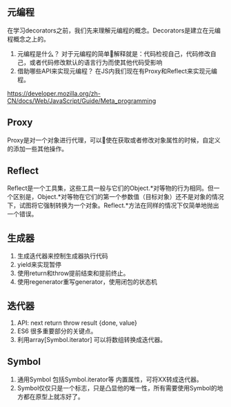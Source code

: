 

## 元编程
在学习decorators之前，我们先来理解元编程的概念。Decorators是建立在元编程概念之上的。

1. 元编程是什么？
对于元编程的简单解释就是：代码检视自己，代码修改自己，或者代码修改默认的语言行为而使其他代码受影响
2. 借助哪些API来实现元编程？
在JS内我们现在有Proxy和Reflect来实现元编程。

https://developer.mozilla.org/zh-CN/docs/Web/JavaScript/Guide/Meta_programming
## Proxy
Proxy是对一个对象进行代理，可以使在获取或者修改对象属性的时候，自定义的添加一些其他操作。

## Reflect
Reflect是一个工具集，这些工具一般与它们的Object.*对等物的行为相同。但一个区别是，Object.*对等物在它们的第一个参数值（目标对象）还不是对象的情况下，试图将它强制转换为一个对象。Reflect.*方法在同样的情况下仅简单地抛出一个错误。



## 生成器
1. 生成迭代器来控制生成器执行代码
2. yield来实现暂停
3. 使用return和throw提前结束和提前终止。
4. 使用regenerator重写generator，使用闭包的状态机

## 迭代器
1. API: next return throw  result {done, value}
2. ES6 很多重要部分的关键点。
3. 利用array[Symbol.iterator] 可以将数组转换成迭代器。

## Symbol
1. 通用Symbol 包括Symbol.iterator等 内置属性，可将XX转成迭代器。
2. Symbol仅仅只是一个标志，只是凸显他的唯一性，所有需要使用Symbol的地方都在原型上就冻好了。